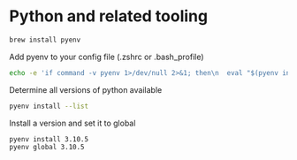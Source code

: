 # Python and related tooling

```bash
brew install pyenv
```

Add pyenv to your config file (.zshrc or .bash_profile)

```bash
echo -e 'if command -v pyenv 1>/dev/null 2>&1; then\n  eval "$(pyenv init --path)"\nfi' >> ~/.zshrc
```

Determine all versions of python available

```bash
pyenv install --list
```

Install a version and set it to global

```bash
pyenv install 3.10.5
pyenv global 3.10.5
```
